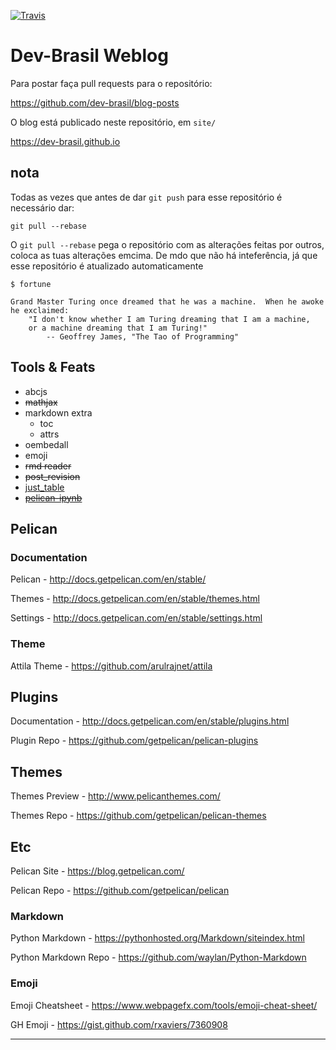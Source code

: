 [![Travis](https://img.shields.io/travis/dev-brasil/blog-posts.svg?style=flat-square)](https://travis-ci.org/dev-brasil/blog-posts)

# Dev-Brasil Weblog

Para postar faça pull requests para o repositório:

https://github.com/dev-brasil/blog-posts

O blog está publicado neste repositório, em `site/`

https://dev-brasil.github.io

## nota

Todas as vezes que antes de dar `git push` para esse repositório é necessário dar:

```
git pull --rebase
```

O `git pull --rebase` pega o repositório com as alterações feitas por outros, coloca as tuas alterações emcima.
De mdo que não há inteferência, já que esse repositório é atualizado automaticamente

```
$ fortune

Grand Master Turing once dreamed that he was a machine.  When he awoke
he exclaimed:
	"I don't know whether I am Turing dreaming that I am a machine,
	or a machine dreaming that I am Turing!"
		-- Geoffrey James, "The Tao of Programming"
```

## Tools & Feats

* abcjs
* ~~mathjax~~
* markdown extra
    * toc
    * attrs
* oembedall
* emoji
* ~~rmd reader~~
* ~~post_revision~~
* [just_table](https://github.com/burakkose/just_table/)
* ~~[pelican-ipynb](https://github.com/danielfrg/pelican-ipynb/)~~

## Pelican

### Documentation
 
Pelican - http://docs.getpelican.com/en/stable/

Themes - http://docs.getpelican.com/en/stable/themes.html

Settings - http://docs.getpelican.com/en/stable/settings.html

### Theme

Attila Theme - https://github.com/arulrajnet/attila

## Plugins

Documentation - http://docs.getpelican.com/en/stable/plugins.html

Plugin Repo - https://github.com/getpelican/pelican-plugins

## Themes

Themes Preview - http://www.pelicanthemes.com/

Themes Repo - https://github.com/getpelican/pelican-themes

## Etc

Pelican Site - https://blog.getpelican.com/

Pelican Repo - https://github.com/getpelican/pelican

### Markdown

Python Markdown - https://pythonhosted.org/Markdown/siteindex.html

Python Markdown Repo - https://github.com/waylan/Python-Markdown

### Emoji

Emoji Cheatsheet - https://www.webpagefx.com/tools/emoji-cheat-sheet/

GH Emoji - https://gist.github.com/rxaviers/7360908

* * *

